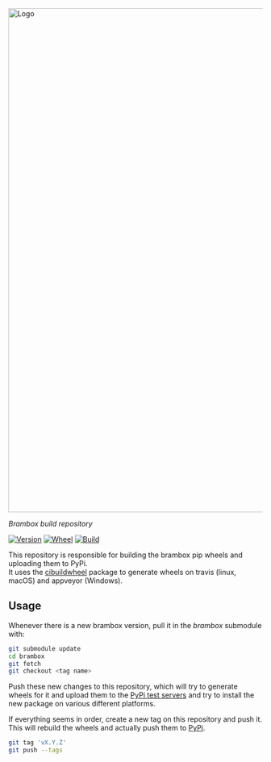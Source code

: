 <img src="https://gitlab.com/EAVISE/brambox/raw/master/docs/.static/logo-wide.png" alt="Logo" width="1000" />

_Brambox build repository_

[![Version][version-badge]][pypi-url]
[![Wheel][wheel-badge]][wheel-url]
[![Build][build-badge]][build-url]


This repository is responsible for building the brambox pip wheels and uploading them to PyPi.  
It uses the [cibuildwheel](https://github.com/joerick/cibuildwheel) package to generate wheels on travis (linux, macOS) and appveyor (Windows).

## Usage
Whenever there is a new brambox version, pull it in the _brambox_ submodule with:
``` bash
git submodule update
cd brambox
git fetch
git checkout <tag name>
```

Push these new changes to this repository, which will try to generate wheels for it and upload them to the [PyPi test servers](https://test.pypi.org/project/brambox/)
and try to install the new package on various different platforms.

If everything seems in order, create a new tag on this repository and push it.
This will rebuild the wheels and actually push them to [PyPi](https://pypi.org/project/brambox/).

``` bash
git tag 'vX.Y.Z'
git push --tags
```


[version-badge]: https://img.shields.io/pypi/v/brambox.svg?label=version
[pypi-url]: https://pypi.org/project/brambox/
[wheel-badge]: https://img.shields.io/pypi/wheel/brambox.svg
[wheel-url]: https://pypi.org/project/brambox
[build-badge]: https://github.com/eavise-kul/brambox-build/actions/workflows/wheels.yml/badge.svg
[build-url]: https://github.com/eavise-kul/brambox-build/actions/workflows/wheels.yml
